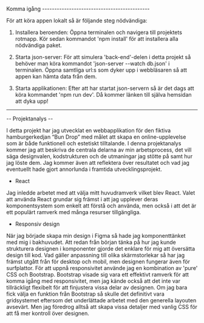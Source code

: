 
Komma igång --------------------------------------------

För att köra appen lokalt så är följande steg nödvändiga: 

1. Installera beroenden:
Öppna terminalen och navigera till projektets rotmapp. Kör sedan kommandot 'npm install' för att installera alla nödvändiga paket. 

2. Starta json-server:
För att simulera 'back-end'-delen i detta projekt så behöver man köra kommandot 'json-server --watch db.json' i terminalen. Öppna samtliga
url:s som dyker upp i webbläsaren så att appen kan hämta data från dem. 

4. Starta applikationen: Efter att har startat json-servern så är det dags att köra kommandet 'npm run dev'. Då kommer länken till själva
hemsidan att dyka upp!
---------------------------------------------------

-- Projektanalys --

I detta projekt har jag utvecklat en webbapplikation för den fiktiva hamburgerkedjan “Bun Drop” med målet att skapa en online-upplevelse som är både funktionell och estetiskt tilltalande. I denna projektanalys kommer jag att beskriva de centrala delarna av min arbetsprocess, det vill säga designvalen, kodstrukturen och de utmaningar jag stötte på samt hur jag löste dem. Jag kommer även att reflektera över resultatet och vad jag eventuellt hade gjort annorlunda i framtida utvecklingsprojekt.

 - React

Jag inledde arbetet med att välja mitt huvudramverk vilket blev React. Valet att använda React grundar sig främst i att jag upplever deras komponentsystem som enkelt att förstå och använda, men också i att det är ett populärt ramverk med många resurser tillgängliga. 

- Responsiv design

När jag började skapa min design i Figma så hade jag komponenttänket med mig i bakhuvudet. Att redan från början tänka på hur jag kunde strukturera designen i komponenter gjorde det enklare för mig att översätta design till kod. Vad gäller anpassning till olika skärmstorlekar så har jag främst utgått från för desktop och mobil, men designen fungerar även för surfplattor. För att uppnå responsivitet använde jag en kombination av 'pure' CSS och Bootstrap. Bootstrap visade sig vara ett effektivt ramverk för att komma igång med responsivitet, men jag kände också att det inte var tillräckligt flexibelt för att finjustera vissa delar av designen. Om jag bara fick välja en funktion från Bootstrap så skulle det definitivt vara gridsystemet eftersom det underlättade arbetet med den generella layouten avsevärt. Men jag föredrog alltså att skapa vissa detaljer med vanlig CSS för att få mer kontroll över designen.
